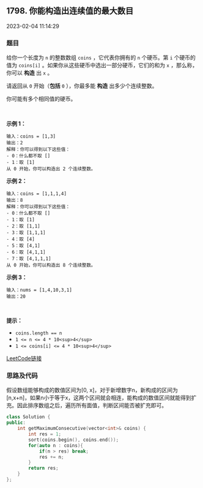 ## 1798. 你能构造出连续值的最大数目

2023-02-04 11:14:29

### 题目

给你一个长度为 ``n`` 的整数数组 ``coins`` ，它代表你拥有的 ``n`` 个硬币。第 ``i`` 个硬币的值为 ``coins[i]`` 。如果你从这些硬币中选出一部分硬币，它们的和为 ``x`` ，那么称，你可以 **构造** 出 ``x`` 。

请返回从 ``0`` 开始（**包括** ``0`` ），你最多能 **构造** 出多少个连续整数。

你可能有多个相同值的硬币。

 

**示例 1：**

```
输入：coins = [1,3]
输出：2
解释：你可以得到以下这些值：
- 0：什么都不取 []
- 1：取 [1]
从 0 开始，你可以构造出 2 个连续整数。
```

**示例 2：**

```
输入：coins = [1,1,1,4]
输出：8
解释：你可以得到以下这些值：
- 0：什么都不取 []
- 1：取 [1]
- 2：取 [1,1]
- 3：取 [1,1,1]
- 4：取 [4]
- 5：取 [4,1]
- 6：取 [4,1,1]
- 7：取 [4,1,1,1]
从 0 开始，你可以构造出 8 个连续整数。
```

**示例 3：**

```
输入：nums = [1,4,10,3,1]
输出：20
```

 

**提示：**


- ``coins.length == n``
- ``1 <= n <= 4 * 10<sup>4</sup>``
- ``1 <= coins[i] <= 4 * 10<sup>4</sup>``



[LeetCode链接](https://leetcode-cn.com/problems/maximum-number-of-consecutive-values-you-can-make/)

### 思路及代码

假设数组能够构成的数值区间为[0, x]，对于新增数字n，新构成的区间为[n,x+n]，如果n小于等于x，这两个区间就会相连，能构成的数值区间就能得到扩充。因此排序数组之后，遍历所有面值，判断区间能否被扩充即可。

```cpp
class Solution {
public:
    int getMaximumConsecutive(vector<int>& coins) {
        int res = 1;
        sort(coins.begin(), coins.end());
        for(auto n : coins){
            if(n > res) break;
            res += n;
        }
        return res;
    }
};
```